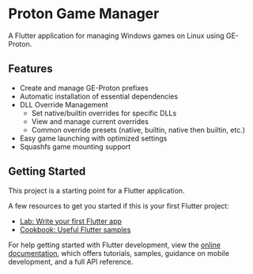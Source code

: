 # Proton Game Manager

A Flutter application for managing Windows games on Linux using GE-Proton.

## Features

- Create and manage GE-Proton prefixes
- Automatic installation of essential dependencies
- DLL Override Management
  - Set native/builtin overrides for specific DLLs
  - View and manage current overrides
  - Common override presets (native, builtin, native then builtin, etc.)
- Easy game launching with optimized settings
- Squashfs game mounting support

## Getting Started

This project is a starting point for a Flutter application.

A few resources to get you started if this is your first Flutter project:

- [Lab: Write your first Flutter app](https://docs.flutter.dev/get-started/codelab)
- [Cookbook: Useful Flutter samples](https://docs.flutter.dev/cookbook)

For help getting started with Flutter development, view the
[online documentation](https://docs.flutter.dev/), which offers tutorials,
samples, guidance on mobile development, and a full API reference.
